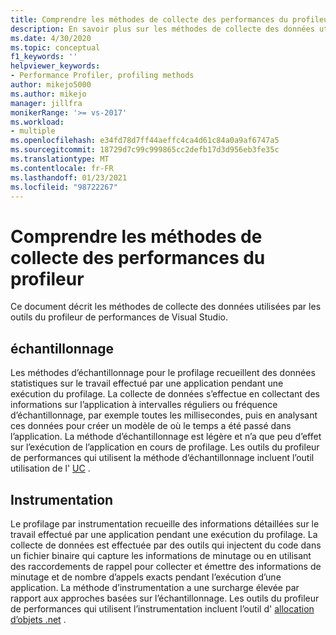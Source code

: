 ```yaml
---
title: Comprendre les méthodes de collecte des performances du profileur
description: En savoir plus sur les méthodes de collecte des données utilisées par les outils du profileur de performances de Visual Studio.
ms.date: 4/30/2020
ms.topic: conceptual
f1_keywords: ''
helpviewer_keywords:
- Performance Profiler, profiling methods
author: mikejo5000
ms.author: mikejo
manager: jillfra
monikerRange: '>= vs-2017'
ms.workload:
- multiple
ms.openlocfilehash: e34fd78d7ff44aeffc4ca4d61c84a0a9af6747a5
ms.sourcegitcommit: 18729d7c99c999865cc2defb17d3d956eb3fe35c
ms.translationtype: MT
ms.contentlocale: fr-FR
ms.lasthandoff: 01/23/2021
ms.locfileid: "98722267"
---
```

# <a name="understand-profiler-performance-collection-methods"></a>Comprendre les méthodes de collecte des performances du profileur

Ce document décrit les méthodes de collecte des données utilisées par les outils du profileur de performances de Visual Studio. 

## <a name="sampling"></a>échantillonnage

Les méthodes d’échantillonnage pour le profilage recueillent des données statistiques sur le travail effectué par une application pendant une exécution du profilage. La collecte de données s’effectue en collectant des informations sur l’application à intervalles réguliers ou fréquence d’échantillonnage, par exemple toutes les millisecondes, puis en analysant ces données pour créer un modèle de où le temps a été passé dans l’application. La méthode d’échantillonnage est légère et n’a que peu d’effet sur l’exécution de l’application en cours de profilage. Les outils du profileur de performances qui utilisent la méthode d’échantillonnage incluent l’outil utilisation de l' [UC](../profiling/cpu-usage.md) .

## <a name="instrumentation"></a>Instrumentation

Le profilage par instrumentation recueille des informations détaillées sur le travail effectué par une application pendant une exécution du profilage. La collecte de données est effectuée par des outils qui injectent du code dans un fichier binaire qui capture les informations de minutage ou en utilisant des raccordements de rappel pour collecter et émettre des informations de minutage et de nombre d’appels exacts pendant l’exécution d’une application. La méthode d’instrumentation a une surcharge élevée par rapport aux approches basées sur l’échantillonnage. Les outils du profileur de performances qui utilisent l’instrumentation incluent l’outil d' [allocation d’objets .net](../profiling/dotnet-alloc-tool.md) .